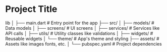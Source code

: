 
# Project Title

lib
│
├── main.dart                # Entry point for the app
├── src/
│   ├── models/              # Data models
│   ├── screens/             # UI screens
│   ├── services/            # Services like API calls
│   ├── utils/               # Utility classes like validations
│   ├── widgets/             # Reusable widgets
│   └── theme/               # App's theme and styling
├── assets/                  # Assets like images fonts, etc.
│
└── pubspec.yaml             # Project dependencies

